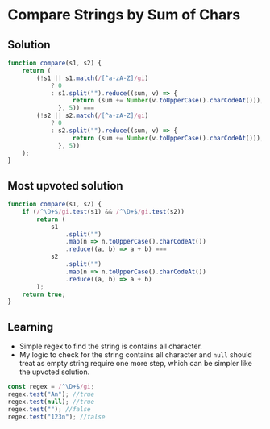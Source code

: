 # Compare Strings by Sum of Chars

## Solution

```javascript
function compare(s1, s2) {
    return (
        (!s1 || s1.match(/[^a-zA-Z]/gi)
            ? 0
            : s1.split("").reduce((sum, v) => {
                  return (sum += Number(v.toUpperCase().charCodeAt()));
              }, 5)) ===
        (!s2 || s2.match(/[^a-zA-Z]/gi)
            ? 0
            : s2.split("").reduce((sum, v) => {
                  return (sum += Number(v.toUpperCase().charCodeAt()));
              }, 5))
    );
}
```

## Most upvoted solution

```javascript
function compare(s1, s2) {
    if (/^\D+$/gi.test(s1) && /^\D+$/gi.test(s2))
        return (
            s1
                .split("")
                .map(n => n.toUpperCase().charCodeAt())
                .reduce((a, b) => a + b) ===
            s2
                .split("")
                .map(n => n.toUpperCase().charCodeAt())
                .reduce((a, b) => a + b)
        );
    return true;
}
```

## Learning

* Simple regex to find the string is contains all character.
* My logic to check for the string contains all character and `null` should treat as empty string require one more step, which can be simpler like the upvoted solution.

```javascript
const regex = /^\D+$/gi;
regex.test("An"); //true
regex.test(null); //true
regex.test(""); //false
regex.test("123n"); //false
```
